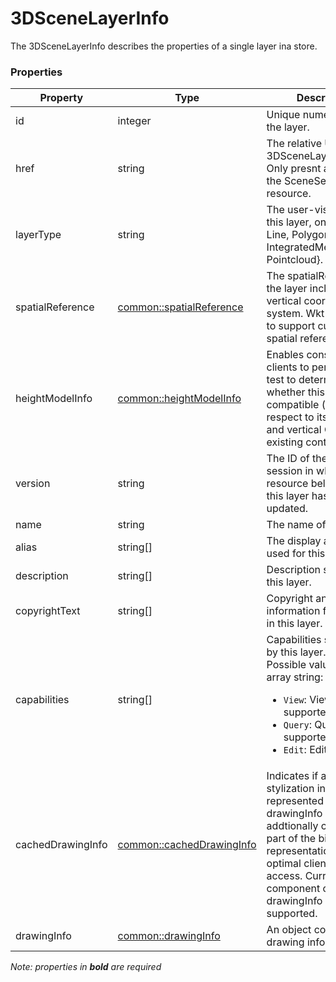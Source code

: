 # 3DSceneLayerInfo

The 3DSceneLayerInfo describes the properties of a single layer ina store.

### Properties

| Property | Type | Description |
| --- | --- | --- |
| id | integer | Unique numeric ID of the layer. |
| href | string | The relative URL to the 3DSceneLayerResource. Only presnt as part of the SceneServiceInfo resource. |
| layerType | string | The user-visible type of this layer, one of {Point, Line, Polygon, 3DObject, IntegratedMesh, Pointcloud}. |
| spatialReference | [common::spatialReference](../../common/docs/spatialReference.md) | The spatialReference of the layer including the vertical coordinate system. Wkt is included to support custom spatial references. |
| heightModelInfo | [common::heightModelInfo](../../common/docs/heightModelInfo.md) | Enables consuming clients to perform quick test to determine whether this layer is compatible (with respect to its horizontal and vertical CRS) with existing content. |
| version | string | The ID of the last update session in which any resource belonging to this layer has been updated. |
| name | string | The name of this layer. |
| alias | string[] | The display alias to be used for this layer. |
| description | string[] | Description string for this layer. |
| copyrightText | string[] | Copyright and usage information for the data in this layer. |
| capabilities | string[] | Capabilities supported by this layer.<div>Possible values for each array string:<ul><li>`View`: View is supported.</li><li>`Query`: Query is supported.</li><li>`Edit`: Edit is defined.</li></ul></div> |
| cachedDrawingInfo | [common::cachedDrawingInfo](cachedDrawingInfo.md) | Indicates if any stylization infomraton represented as drawingInfo is addtionally captured as part of the binnary mesh representation for optimal client side access. Currently color component of the drawingInfo is supported. |
| drawingInfo | [common::drawingInfo](drawingInfo.md) | An object containing drawing information. |

*Note: properties in **bold** are required*

